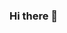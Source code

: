 ### Hi there 👋

<!--
**AliceShark/AliceShark** is a ✨ _special_ ✨ repository because its `README.md` (this file) appears on your GitHub profile.

Here are some ideas to get you started:

- 🔭 I’m currently working on ...
- 🌱 I’m currently learning ...
- 📫 How to reach me: alicesShark@gmail.com
- 🌍 I speak Russian (native), English (B2)
- ⚡ Fun fact: ...
